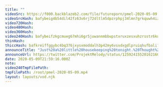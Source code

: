 ```yaml
---
title: ""
videoSrc: https://f000.backblazeb2.com/file/futureporn/pmel-2020-05-09.mp4
videoSrcHash: bafybeig4b54dil42fz63v6rj72dltlm5dpzrphpj34lmn7grkquwh4izqa?filename=projektmelody-chaturbate-20200509T215916Z-source.mp4
video720Hash: 
video480Hash: 
video360Hash: 
video240Hash: bafybeifzkgcmueg67mhi6gr5juwannmbbupstxruxzesxuhzrsstr6kuwa?filename=projektmelody-chaturbate-20200509T215916Z-240p.mp4
thinHash: 
thiccHash: bafkreiffggybc4bq376jxysxmoddalh3p42my6vsxdxgdlpruiqhufbali?filename=20200509T215916Z-thicc.jpg
announceTitle: "Just%20a%20little%20housekeeping%20tonight.%20Thought%20we%27d%20clean%20the%20floors%20or%20whatever%20lol%20XD"
announceUrl: https://twitter.com/ProjektMelody/status/1259241552016216065
date: 2020-05-09T21:59:16.000Z
note: 
video240TmpFilePath: 
tmpFilePath: /root/pmel-2020-05-09.mp4
layout: layouts/vod.njk
---
```

